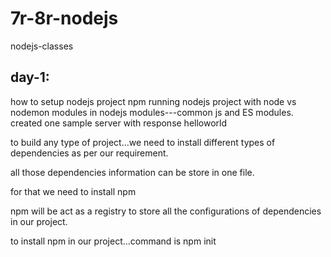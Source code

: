 # 7r-8r-nodejs
nodejs-classes

day-1:
---------

how to setup nodejs project
npm
running nodejs project with node vs nodemon
modules in nodejs
modules---common js and ES modules.
created one sample server with response helloworld


to build any type of project...we need to install different types of dependencies as per our requirement.


all those dependencies information can be store in one file.

for that we need to install npm

npm will be act as a registry to store all the configurations of dependencies in our project.


to install npm in our project...command is npm init


